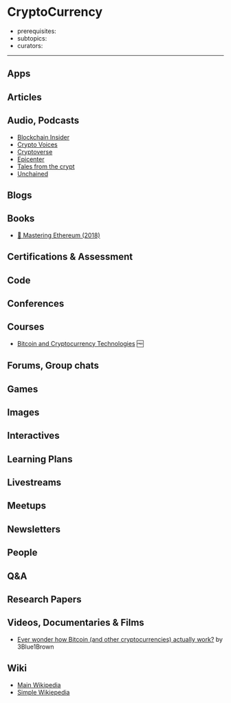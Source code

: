 # CryptoCurrency

- prerequisites:
- subtopics:
- curators:

------

## Apps

## Articles

## Audio, Podcasts

- [Blockchain Insider](http://bi.11fs.com/)
- [Crypto Voices](https://cryptovoices.com/)
- [Cryptoverse](https://player.fm/series/the-cryptoverse)
- [Epicenter](https://epicenter.tv/)
- [Tales from the crypt](https://talesfromthecrypt.libsyn.com/)
- [Unchained](http://unchainedpodcast.co/)

## Blogs

## Books

- [📖 Mastering Ethereum (2018)](https://github.com/ethereumbook/ethereumbook)


## Certifications & Assessment

## Code

## Conferences

## Courses

- [Bitcoin and Cryptocurrency Technologies](https://www.coursera.org/learn/cryptocurrency) 🆓

## Forums, Group chats

## Games

## Images

## Interactives

## Learning Plans

## Livestreams

## Meetups

## Newsletters

## People

## Q&A

## Research Papers

## Videos, Documentaries & Films

- [Ever wonder how Bitcoin (and other cryptocurrencies) actually work?](https://www.youtube.com/watch?v=bBC-nXj3Ng4) by 3Blue1Brown

## Wiki

- [Main Wikipedia](https://en.wikipedia.org/wiki/Cryptocurrency)
- [Simple Wikiepedia](https://simple.wikipedia.org/wiki/Cryptocurrency)
